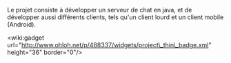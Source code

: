 Le projet consiste à développer un serveur de chat en java, et de développer aussi différents clients, tels qu'un client lourd et un client mobile (Android).











&lt;wiki:gadget url="http://www.ohloh.net/p/488337/widgets/project\_thin\_badge.xml" height="36" border="0"/&gt;